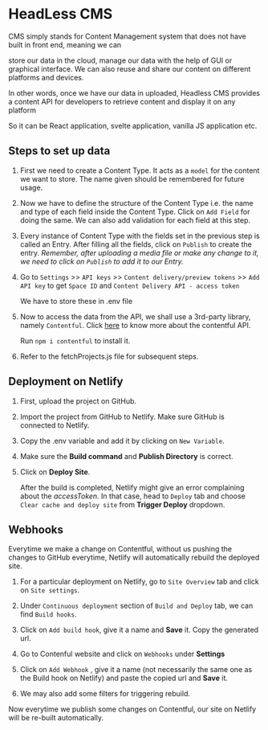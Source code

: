 # HeadLess CMS

CMS simply stands for Content Management system that does not have built in front end, meaning we can

store our data in the cloud, manage our data with the help of GUI or graphical interface. We can also reuse and share our content on different platforms and devices.

In other words, once we have our data in uploaded, Headless CMS provides a content API for developers to retrieve content and display it on any platform

So it can be React application, svelte application, vanilla JS application etc.

## Steps to set up data

1. First we need to create a Content Type. It acts as a `model` for the content we want to store. The name given should be remembered for future usage.

1. Now we have to define the structure of the Content Type i.e. the name and type of each field inside the Content Type. 
Click on `Add Field` for doing the same. We can also add validation for each field at this step.

1. Every instance of Content Type with the fields set in the previous step is called an Entry.  After filling all the fields, click on `Publish` to create the entry.
*Remember, after uploading a media file or make any change to it, we need to click on `Publish` to add it to our Entry.*

1. Go to `Settings` >> `API keys` >> `Content delivery/preview tokens` >> `Add API key` to get `Space ID` and `Content Delivery API - access token`

    We have to store these in .env file


1. Now to access the data from the API, we shall use a 3rd-party library, namely `Contentful`.
Click [here](https://www.contentful.com/developers/docs/references/content-delivery-api/#/reference) to know more about the contentful API. 

    Run `npm i contentful` to install it. 

1. Refer to the fetchProjects.js file for subsequent steps.

## Deployment on Netlify

1. First, upload the project on GitHub. 

1. Import the project from GitHub to Netlify. Make sure GitHub is connected to Netlify.

1. Copy the .env variable and add it by clicking on `New Variable`.

1. Make sure the **Build command** and **Publish Directory** is correct.

1. Click on **Deploy Site**. 

    After the build is completed, Netlify might give an error complaining about the *accessToken*. In that case, head to `Deploy` tab and choose `Clear cache and deploy site` from **Trigger Deploy** dropdown.

## Webhooks

Everytime we make a change on Contentful, without us pushing the changes to GitHub everytime, Netlify will automatically rebuild the deployed site.

1. For a particular deployment on Netlify, go to `Site Overview` tab and click on `Site settings`. 

1. Under `Continuous deployment` section of `Build and Deploy` tab, we can find `Build hooks`. 

1. Click on `Add build hook`, give it a name and **Save** it. Copy the generated url.

1. Go to Contenful website and click on `Webhooks` under **Settings** 

1. Click on `Add Webhook` , give it a name (not necessarily the same one as the Build hook on Netlify) and paste the copied url and **Save** it. 

1. We may also add some filters for triggering rebuild.

Now everytime we publish some changes on Contentful, our site on Netlify will be re-built automatically.
